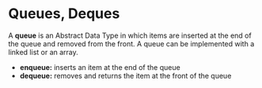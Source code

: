 # Queues, Deques

A **queue** is an Abstract Data Type in which items are inserted at the end of the queue and removed from the front. A queue can be implemented with a linked list or an array.

* **enqueue:** inserts an item at the end of the queue
* **dequeue:** removes and returns the item at the front of the queue

